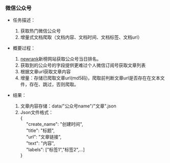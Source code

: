 ### 微信公众号

+ 任务描述：
    1. 获取热门微信公众号
    2. 增量式文档爬取（文档内容、文档时间、文档标签、文档url）

+ 概要过程：
    1. [newrank](https://www.newrank.cn/public/info/list.html?period=day&type=data)新榜网站获取公众号当日排名。
    2. 获取到的公众号的字段提供更难过个人微信订阅号获取文章列表
    3. 根据文章url获取文章内容
    4. 增量：存储已爬取文章url(md5码)，爬取前判断文章url是否存在在文本文件，存在、跳过，否则爬取。

+ 结果：
    1. 文章内容存储：data/"公众号name"/"文章".json
    2. Json文件格式：  
    {  
        &emsp; "create_name": "创建时间",  
        &emsp; "title": "标题",  
        &emsp; "url": "文章链接",  
        &emsp; "text": "内容",  
        &emsp; "labels": ["标签1","标签2",...]  
    }